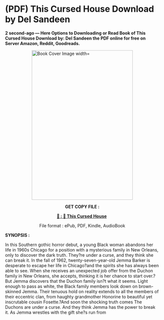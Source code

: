 # (PDF) This Cursed House Download by Del Sandeen

<p><strong>2 second-ago &mdash; Here Options to Downloading or Read Book of This Cursed House Download by: Del Sandeen the PDF online for free on Server Amazon, Reddit, Goodreads.</strong></p><p><a href="https://us.ebookarea.xyz/?book=205064715-this-cursed-house"><img style="display: block; margin-left: auto; margin-right: auto;" src="https://i.gr-assets.com/images/S/compressed.photo.goodreads.com/books/1708704870l/205064715.jpg" alt="Book Cover Image width=" width="330" height="488" /></a></p><p style="text-align: center;"><strong>GET COPY FILE :</strong></p><p style="text-align: center;"><strong><a href="https://us.ebookarea.xyz/?book=205064715-this-cursed-house" target="_blank" rel="noopener">📢 : 🔗 This Cursed House</a>&nbsp;</strong></p><p style="text-align: center;">File format : ePub, PDF, Kindle, AudioBook</p><p><strong>SYNOPSIS :</strong></p><p>In this Southern gothic horror debut, a young Black woman abandons her life in 1960s Chicago for a position with a mysterious family in New Orleans, only to discover the dark truth. They?re under a curse, and they think she can break it. In the fall of 1962, twenty-seven-year-old Jemma Barker is desperate to escape her life in Chicago?and the spirits she has always been able to see. When she receives an unexpected job offer from the Duchon family in New Orleans, she accepts, thinking it is her chance to start over.?But Jemma discovers that the Duchon family isn?t what it seems. Light enough to pass as white, the Black family members look down on brown-skinned Jemma. Their tenuous hold on reality extends to all the members of their eccentric clan, from haughty grandmother Honorine to beautiful yet inscrutable cousin Fosette.?And soon the shocking truth comes The Duchons are under a curse. And they think Jemma has the power to break it. As Jemma wrestles with the gift she?s run from </p>
